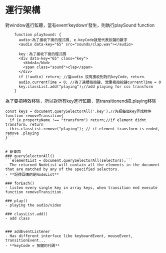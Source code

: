 

# 運行架構
對window進行監聽，當有event‘keydown’發生，則執行playSound function
```
    function playSound: {
      audio:為了接收下面的程式碼, e.keyCode就是代表按鍵的數字
      <audio data-key="65" src="sounds/clap.wav"></audio>

      key：為了接收下面的程式碼
      <div data-key="65" class="key">
        <kbd>A</kbd>
        <span class="sound">clap</span>
      </div>
      if (!audio) return; //當audio 沒有接收到對的keyCode，return．
      audio.currentTime = 0; //為了連續按按鍵, 當重複按按鍵currentTime = 0
      key.classList.add("playing");//add playing for css transform
    }
```
為了要把特效移除，所以對所有key進行監聽，當transitionend把.playing移除


```
const keys = document.querySelectorAll('.key');//先把每個key弄成物件
function removeTransition{
  if (e.propertyName !== "transform") return;//if element didnt transform, return
  this.classList.remove("playing"); // if element transform is ended, remove .playing
}```


# 新東西
### querySelectorAll()
```elementList = document.querySelectorAll(selectors);```
- The returned NodeList will contain all the elements in the document that are matched by any of the specified selectors.
- **記得回傳的是NodeList**

### forEach()
- listen every single key in array keys, when transition end execute function removeTransition.

### play()
- playing the audio/video

### classList.add()
- add class


### addEventListener
- Has different interface like keyboardEvent, mouseEvent, transitionEvent...
- **keyCode = 按鍵的代碼**
